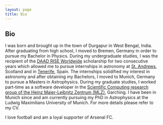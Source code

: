 ```yaml
---
layout: page
title: Bio
---
```


## Bio

I was born and brought up in the town of Durgapur in West Bengal, India. After graduating from high school, I moved to Bremen, Germany in order to pursue my Bachelor in Physics.
During my undergraduate studies, I was the recipient of the [DAAD RISE Worldwide](https://www.daad.de/rise/en/rise-worldwide/) scholarship for two consecutive years which 
allowed me to pursue internships in astronomy at [St. Andrews](https://www.st-andrews.ac.uk/physics-astronomy/about/), Scotland and in [Tenerife](https://www.iac.es/en), Spain.
The internships solidified my interest in astronomy and after obtaining my Bachelors, I moved to Munich, Germany to pursue a Masters in Astrophysics. 
During my graduate studies, I worked part-time as a software developer in the
[Scientific Computing research group of the Heinz Maier-Leibnitz Zentrum (MLZ)](https://mlz-garching.de/englisch/science-und-projects/project-coordination/scientific-computing.html), Garching.
I have been in Munich since and am currently pursuing my PhD in Astrophysics at the Ludwig Maximilians University of Munich. For more details please refer to my CV.

I love football and am a loyal supporter of Arsenal FC.

